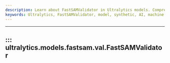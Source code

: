 ```yaml
---
description: Learn about FastSAMValidator in Ultralytics models. Comprehensive guide to enhancing AI capabilities with Ultralytics.
keywords: Ultralytics, FastSAMValidator, model, synthetic, AI, machine learning, validation
---
```


---
## ::: ultralytics.models.fastsam.val.FastSAMValidator
<br><br>
